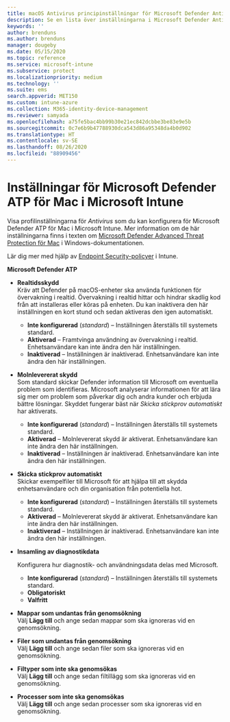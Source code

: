 ```yaml
---
title: macOS Antivirus principinställningar för Microsoft Defender Antivirus för Intune | Microsoft Docs
description: Se en lista över inställningarna i Microsoft Defender Antivirus-profilen för macOS. Den här profilen är en del av antivirusprinciperna för slutpunktssäkerhet för macOS i Microsoft Intune.
keywords: ''
author: brenduns
ms.author: brenduns
manager: dougeby
ms.date: 05/15/2020
ms.topic: reference
ms.service: microsoft-intune
ms.subservice: protect
ms.localizationpriority: medium
ms.technology: ''
ms.suite: ems
search.appverid: MET150
ms.custom: intune-azure
ms.collection: M365-identity-device-management
ms.reviewer: samyada
ms.openlocfilehash: a75fe5bac4bb99b30e21ec842dcbbe3be83e9e5b
ms.sourcegitcommit: 0c7e6b9b47788930dca543d86a95348da4b0d902
ms.translationtype: HT
ms.contentlocale: sv-SE
ms.lasthandoff: 08/26/2020
ms.locfileid: "88909456"
---
```

# <a name="settings-for-microsoft-defender-atp-for-mac-in-microsoft-intune"></a>Inställningar för Microsoft Defender ATP för Mac i Microsoft Intune

Visa profilinställningarna för *Antivirus* som du kan konfigurera för Microsoft Defender ATP för Mac i Microsoft Intune. Mer information om de här inställningarna finns i texten om [Microsoft Defender Advanced Threat Protection för Mac](/windows/security/threat-protection/microsoft-defender-atp/microsoft-defender-atp-mac) i Windows-dokumentationen.

Lär dig mer med hjälp av [Endpoint Security-policyer](../protect/endpoint-security-policy.md) i Intune.

**Microsoft Defender ATP**

- **Realtidsskydd**  
  Kräv att Defender på macOS-enheter ska använda funktionen för övervakning i realtid. Övervakning i realtid hittar och hindrar skadlig kod från att installeras eller köras på enheten. Du kan inaktivera den här inställningen en kort stund och sedan aktiveras den igen automatiskt.

  - **Inte konfigurerad** (*standard*) – Inställningen återställs till systemets standard.
  - **Aktiverad** – Framtvinga användning av övervakning i realtid. Enhetsanvändare kan inte ändra den här inställningen.
  - **Inaktiverad** – Inställningen är inaktiverad. Enhetsanvändare kan inte ändra den här inställningen.

- **Molnlevererat skydd**  
  Som standard skickar Defender information till Microsoft om eventuella problem som identifieras. Microsoft analyserar informationen för att lära sig mer om problem som påverkar dig och andra kunder och erbjuda bättre lösningar. Skyddet fungerar bäst när *Skicka stickprov automatiskt* har aktiverats.

  - **Inte konfigurerad** (*standard*) – Inställningen återställs till systemets standard.
  - **Aktiverad** – Molnlevererat skydd är aktiverat. Enhetsanvändare kan inte ändra den här inställningen.
  - **Inaktiverad** – Inställningen är inaktiverad. Enhetsanvändare kan inte ändra den här inställningen.

- **Skicka stickprov automatiskt**  
  Skickar exempelfiler till Microsoft för att hjälpa till att skydda enhetsanvändare och din organisation från potentiella hot.

  - **Inte konfigurerad** (*standard*) – Inställningen återställs till systemets standard.
  - **Aktiverad** – Molnlevererat skydd är aktiverat.  Enhetsanvändare kan inte ändra den här inställningen.
  - **Inaktiverad** – Inställningen är inaktiverad. Enhetsanvändare kan inte ändra den här inställningen.

- **Insamling av diagnostikdata**

  Konfigurera hur diagnostik- och användningsdata delas med Microsoft.

  - **Inte konfigurerad** (*standard*) – Inställningen återställs till systemets standard.
  - **Obligatoriskt**
  - **Valfritt**

- **Mappar som undantas från genomsökning**  
  Välj **Lägg till** och ange sedan mappar som ska ignoreras vid en genomsökning.

- **Filer som undantas från genomsökning**  
  Välj **Lägg till** och ange sedan filer som ska ignoreras vid en genomsökning.

- **Filtyper som inte ska genomsökas**  
  Välj **Lägg till** och ange sedan filtillägg som ska ignoreras vid en genomsökning.

- **Processer som inte ska genomsökas**  
  Välj **Lägg till** och ange sedan processer som ska ignoreras vid en genomsökning.